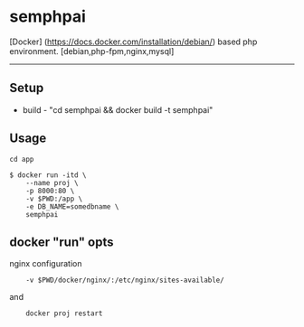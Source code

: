 # semphpai
[Docker] (https://docs.docker.com/installation/debian/) based php environment. [debian,php-fpm,nginx,mysql]
***

## Setup
* build - "cd semphpai && docker build -t semphpai"

## Usage

```
cd app  

$ docker run -itd \  
    --name proj \  
    -p 8000:80 \  
    -v $PWD:/app \  
    -e DB_NAME=somedbname \  
    semphpai  
```

## docker "run" opts
nginx configuration

```
    -v $PWD/docker/nginx/:/etc/nginx/sites-available/
```

and  

```
    docker proj restart
```